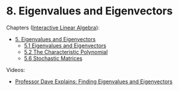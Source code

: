 # 8. Eigenvalues and Eigenvectors

Chapters ([Interactive Linear Algebra](https://textbooks.math.gatech.edu/ila/)):
- [5. Eigenvalues and Eigenvectors](https://textbooks.math.gatech.edu/ila/chap-determinant.html)
    - [5.1 Eigenvalues and Eigenvectors](https://textbooks.math.gatech.edu/ila/eigenvectors.html)
    - [5.2 The Characteristic Polynomial](https://textbooks.math.gatech.edu/ila/characteristic-polynomial.html)
    - [5.6 Stochastic Matrices](https://textbooks.math.gatech.edu/ila/stochastic-matrices.html)

Videos:
- [Professor Dave Explains: Finding Eigenvalues and Eigenvectors](https://www.youtube.com/watch?v=TQvxWaQnrqI&list=PLybg94GvOJ9En46TNCXL2n6SiqRc_iMB8)
<!---->